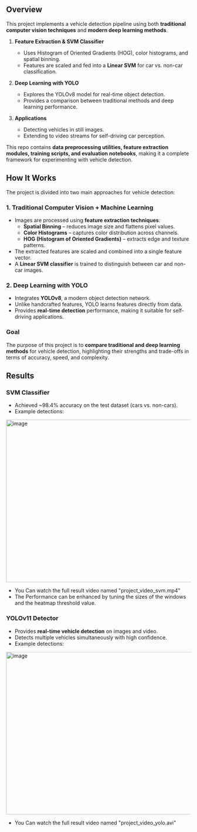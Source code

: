 ## Overview  

This project implements a vehicle detection pipeline using both **traditional computer vision techniques** and **modern deep learning methods**.  

1. **Feature Extraction & SVM Classifier**  
   - Uses Histogram of Oriented Gradients (HOG), color histograms, and spatial binning.  
   - Features are scaled and fed into a **Linear SVM** for car vs. non-car classification.  

2. **Deep Learning with YOLO**  
   - Explores the YOLOv8 model for real-time object detection.  
   - Provides a comparison between traditional methods and deep learning performance.  

3. **Applications**  
   - Detecting vehicles in still images.  
   - Extending to video streams for self-driving car perception.  

This repo contains **data preprocessing utilities, feature extraction modules, training scripts, and evaluation notebooks**, making it a complete framework for experimenting with vehicle detection.  
## How It Works  

The project is divided into two main approaches for vehicle detection:  

### 1. Traditional Computer Vision + Machine Learning  
- Images are processed using **feature extraction techniques**:  
  - **Spatial Binning** – reduces image size and flattens pixel values.  
  - **Color Histograms** – captures color distribution across channels.  
  - **HOG (Histogram of Oriented Gradients)** – extracts edge and texture patterns.  
- The extracted features are scaled and combined into a single feature vector.  
- A **Linear SVM classifier** is trained to distinguish between car and non-car images.  

### 2. Deep Learning with YOLO  
- Integrates **YOLOv8**, a modern object detection network.  
- Unlike handcrafted features, YOLO learns features directly from data.  
- Provides **real-time detection** performance, making it suitable for self-driving applications.  

### Goal  
The purpose of this project is to **compare traditional and deep learning methods** for vehicle detection, highlighting their strengths and trade-offs in terms of accuracy, speed, and complexity.  

## Results  

### SVM Classifier  
- Achieved ~98.4% accuracy on the test dataset (cars vs. non-cars).
- Example detections:
<img width="960" height="443" alt="image" src="https://github.com/user-attachments/assets/60b55de6-401f-464a-be76-c1f2abd1f0bc" />

- You Can watch the full result video named "project_video_svm.mp4"
- The Performance can be enhanced by tuning the sizes of the windows and the heatmap threshold value.

### YOLOv11 Detector  
- Provides **real-time vehicle detection** on images and video.  
- Detects multiple vehicles simultaneously with high confidence.  
- Example detections:  
<img width="960" height="443" alt="image" src="https://github.com/user-attachments/assets/e8856527-2605-4f22-bc59-b1d2a8b4bad3" />

- You Can watch the full result video named "project_video_yolo.avi"





